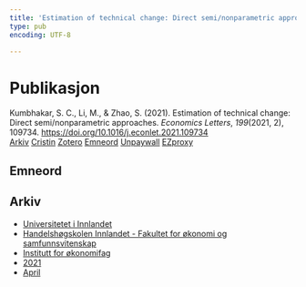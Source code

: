 ```yaml
---
title: 'Estimation of technical change: Direct semi/nonparametric approaches'
type: pub
encoding: UTF-8

---
```

<h1>Publikasjon</h1>
<article id="csl-bib-container-YPDUTB7U" class="csl-bib-container">
  <div class="csl-bib-body"> <div class="csl-entry">Kumbhakar, S. C., Li, M., &#38; Zhao, S. (2021). Estimation of technical change: Direct semi/nonparametric approaches. <i>Economics Letters</i>, <i>199</i>(2021, 2), 109734. <a href="https://doi.org/10.1016/j.econlet.2021.109734">https://doi.org/10.1016/j.econlet.2021.109734</a></div> </div>
  <div class="csl-bib-buttons">
    <a href="#taxonomy-article-YPDUTB7U" alt="archive" class="csl-bib-button">Arkiv</a>
    <a href="https://app.cristin.no/results/show.jsf?id=1902744" alt="Cristin" class="csl-bib-button">Cristin</a>
    <a href="http://zotero.org/groups/5881554/items/YPDUTB7U" alt="Zotero" class="csl-bib-button">Zotero</a>
    <a href="#keywords-article-YPDUTB7U" alt="keywords" class="csl-bib-button">Emneord</a>
    <a href="https://doi.org/10.1016/j.econlet.2021.109734" alt="Unpaywall" class="csl-bib-button">Unpaywall</a>
    <a href="https://doi.org/10.1016/j.econlet.2021.109734" alt="EZproxy" class="csl-bib-button">EZproxy</a>
  </div>
  <div id="csl-bib-meta-container-YPDUTB7U"></div>
</article>
<div id="csl-bib-meta-YPDUTB7U" class="csl-bib-meta">
  <article id="keywords-article-YPDUTB7U" class="keywords-article">
    <h1>Emneord</h1>
    
  </article>
  <article id="taxonomy-article-YPDUTB7U" class="taxonomy-article">
    <h1>Arkiv</h1>
    <ul>
      <li>
        <a href="/nn/archive/?key=3DCRN523">Universitetet i Innlandet</a>
      </li>
      <li>
        <a href="/nn/archive/?key=DU8Q9LN9">Handelshøgskolen Innlandet - Fakultet for økonomi og samfunnsvitenskap</a>
      </li>
      <li>
        <a href="/nn/archive/?key=3IQA89I8">Institutt for økonomifag</a>
      </li>
      <li>
        <a href="/nn/archive/?key=39DV3H9E">2021</a>
      </li>
      <li>
        <a href="/nn/archive/?key=LDPVFLPG">April</a>
      </li>
    </ul>
  </article>
</div>

